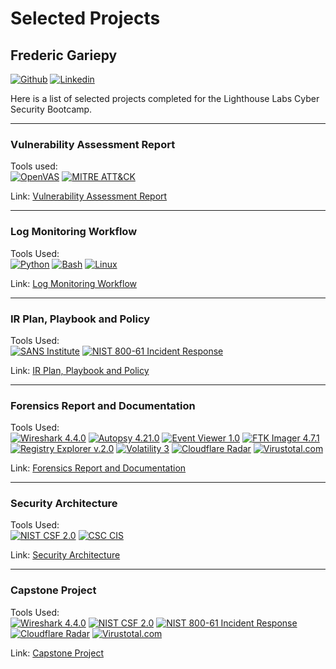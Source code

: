 # Selected Projects
## Frederic Gariepy
[![Github](https://img.shields.io/badge/-Github-000?style=flat&logo=Github&logoColor=white)](https://github.com//FredericGariepy)
[![Linkedin](https://img.shields.io/badge/-LinkedIn-blue?style=flat&logo=Linkedin&logoColor=white)](https://www.linkedin.com/in/fredisgood/)

Here is a list of selected projects completed for the Lighthouse Labs Cyber Security Bootcamp.

---
### Vulnerability Assessment Report
Tools used: \
[![OpenVAS](https://img.shields.io/badge/OpenVAS-transparent?style=flat-square)](https://www.openvas.org/)
[![MITRE ATT&CK](https://img.shields.io/badge/MITRE_ATT%26CK-red?style=flat-square)](https://attack.mitre.org/)

Link: [Vulnerability Assessment Report](https://docs.google.com/document/d/14qBuG2yTraYEtfFWgqYWqdsXMEGtBi25S6ve4MtTTYc/edit?usp=sharing)

---
### Log Monitoring Workflow
Tools Used: \
[![Python](https://img.shields.io/badge/Python-3776AB?style=flat-square&logo=python&logoColor=white)](https://www.python.org/)
[![Bash](https://img.shields.io/badge/Bash-4EAA25?style=flat-square&logo=gnubash&logoColor=white)](https://www.gnu.org/software/bash/)
[![Linux](https://img.shields.io/badge/Linux-000000?style=flat-square&logo=linux&logoColor=white)](https://www.linux.org/)

Link: [Log Monitoring Workflow](https://github.com/FredericGariepy/LighthouseLabs/blob/main/PKM/W3/D5/Report.md)

---
### IR Plan, Playbook and Policy
Tools Used: \
[![SANS Institute](https://img.shields.io/badge/SANS_Institute-000000?style=flat-square&logo=sans&logoColor=white)](https://www.sans.org/)
[![NIST 800-61 Incident Response](https://img.shields.io/badge/NIST_800--61_Incident_Response-003d7d?style=flat-square&logo=nist&logoColor=white)](https://csrc.nist.gov/pubs/sp/800/61/r2/final)

Link: [IR Plan, Playbook and Policy](https://docs.google.com/document/d/1Xc7KcfH1X_6_gXpwJ76etJ5COnZTvPzoQKrX9fsxWjc/edit?usp=sharing)

---
### Forensics Report and Documentation
Tools Used: \
[![Wireshark 4.4.0](https://img.shields.io/badge/Wireshark-4.4.0-1679A7?style=flat-square&logo=Wireshark&logoColor=white)](https://www.wireshark.org/)
[![Autopsy 4.21.0](https://img.shields.io/badge/Autopsy-4.21.0-blue?style=flat-square)](https://www.sleuthkit.org/autopsy/)
[![Event Viewer 1.0](https://img.shields.io/badge/Event_Viewer-1.0-blue?style=flat-square)](https://docs.microsoft.com/en-us/windows/security/threat-protection/auditing/event-viewer)
[![FTK Imager 4.7.1](https://img.shields.io/badge/FTK_Imager-4.7.1-blue?style=flat-square)](https://www.exterro.com/ftk-product-downloads/ftk-imager-version-4-7-1)
[![Registry Explorer v.2.0](https://img.shields.io/badge/Registry_Explorer-v.2.0-blue?style=flat-square)](https://ericzimmerman.github.io/#!index.md)
[![Volatility 3](https://img.shields.io/badge/Volatility-3-blue?style=flat-square)](https://github.com/volatilityfoundation/volatility3)
[![Cloudflare Radar](https://img.shields.io/badge/Cloudflare_Radar-blue?style=flat-square)](https://radar.cloudflare.com/)
[![Virustotal.com](https://img.shields.io/badge/Virustotal.com-blue?style=flat-square)](https://www.virustotal.com/)

Link: [Forensics Report and Documentation](https://docs.google.com/document/d/1s6jdHmpUb_kudZgY2VCmKdViL0VR8DVJf2L8tmV4WTE/edit?usp=sharing)

---
### Security Architecture
Tools Used: \
[![NIST CSF 2.0](https://img.shields.io/badge/NIST_CSF-2.0-003d7d?style=flat-square)](https://csf.tools/reference/nist-cybersecurity-framework/v2-0/)
[![CSC CIS](https://img.shields.io/badge/CIS_Controls-8.0-003d7d?style=flat-square)](https://www.cisecurity.org/controls/)


Link: [Security Architecture](https://docs.google.com/document/d/1Yk5yEMgKemMsQzBTp4_r_LtOR_e80yaZidTtcGCsIyo/edit?usp=sharing)

---
### Capstone Project
Tools Used: \
[![Wireshark 4.4.0](https://img.shields.io/badge/Wireshark-4.4.0-1679A7?style=flat-square&logo=Wireshark&logoColor=white)](https://www.wireshark.org/)
[![NIST CSF 2.0](https://img.shields.io/badge/NIST_CSF-2.0-003d7d?style=flat-square)](https://csf.tools/reference/nist-cybersecurity-framework/v2-0/)
[![NIST 800-61 Incident Response](https://img.shields.io/badge/NIST_800--61_Incident_Response-003d7d?style=flat-square&logo=nist&logoColor=white)](https://csrc.nist.gov/pubs/sp/800/61/r2/final)
[![Cloudflare Radar](https://img.shields.io/badge/Cloudflare_Radar-blue?style=flat-square)](https://radar.cloudflare.com/)
[![Virustotal.com](https://img.shields.io/badge/Virustotal.com-blue?style=flat-square)](https://www.virustotal.com/)

Link: [Capstone Project](https://docs.google.com/document/d/15XAxN-OCbwSgKBdbf_cQxWmzaZJRY-X5dgWBu6TYiGY/edit?usp=sharing)

